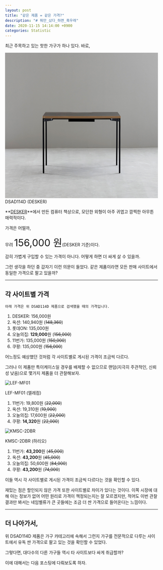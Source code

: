 ```yaml
---
layout: post
title: "같은 제품 = 같은 가격?"
description: "# 뭐만_샀다_하면_흑우래"
date: 2020-11-15 14:14:00 +0900
categories: Statistic 
---
```

최근 주목하고 있는 핫한 가구가 하나 있다. 바로,

<img src="/assets/imgs/post_3/desk_1.jpg" alt="desk.jpg" title="DSAD114D" height=480>
DSAD114D (DESKER)

**[DESKER][site_desker]**에서 만든 컴퓨터 책상으로, 모던한 외형이 아주 귀엽고 깜찍한 아무튼 매력적이다.

가격은 어떨까, 

무려 <span style="font-size:32px">156,000 원</span>(DESKER 기준)이다.

감히 가볍게 구입할 수 있는 가격이 아니다. 어떻게 하면 더 싸게 살 수 있을까.

그런 생각을 하던 중 갑자기 이런 의문이 들었다. 같은 제품이라면 모든 판매 사이트에서 동일한 가격으로 팔고 있을까? 

---

## 각 사이트별 가격

    아래 가격은 위 DSAD114D 제품으로 검색했을 때의 가격입니다.

1. DESKER: 156,000원
2. 옥션: 140,940원 (~~148,360~~)
3. 롯데ON: 135,000원
4. 오늘의집: **129,000**원 (~~156,000~~)
5. 11번가: 135,000원 (~~150,000~~)
6. 쿠팡: 135,000원 (~~156,000~~)

어느정도 예상했던 것처럼 각 사이트별로 게시된 가격이 조금씩 다르다.

그러나 이 제품만 특이케이스일 경우를 배제할 수 없으므로 랜덤(지극히 주관적인, 신뢰성 낮음)으로 몇가지 제품을 더 관찰해보자.

<img src="http://cdn.011st.com/11dims/resize/600x600/quality/75/11src/pd/20/4/8/0/4/4/6/aNPSv/1885480446_B.jpg" title="LEF-MF01" alt="LEF-MF01" height=480/>

LEF-MF01 (엘레컴)

1. 11번가: 19,800원 (~~22,000~~)
2. 옥션: 19,310원 (~~19,900~~)
3. 오늘의집: 17,600원 (~~22,000~~)
4. 쿠팡: **14,320**원 (~~22,000~~)

<img src="https://image.ohou.se/i/bucketplace-v2-development/uploads/productions/160014387589998582.jpg?gif=1&w=640&h=640&c=c&webp=1" alt="KMSC-2DBR" title="KMSC-2DBR" height=480/>

KMSC-2DBR (하리오)

1. 11번가: **43,200**원 (~~45,000~~)
2. 옥션: **43,200**원 (~~45,000~~)
3. 오늘의집: 50,600원 (~~84,000~~)
4. 쿠팡: **43,200**원 (~~74,000~~)

이들 역시 각 사이트별로 게시된 가격이 조금씩 다르다는 것을 확인할 수 있다.

재밌는 점은 할인되지 않은 가격 또한 사이트별로 차이가 있다는 것이다. 이쪽 시장에 대해 아는 정보가 없어 어떤 원리로 가격이 책정되는지는 잘 모르겠지만, 적어도 이번 관찰결과만 봐서는 네임벨류가 큰 곳들에는 조금 더 싼 가격으로 들어온다는 느낌이다.

---

## 더 나아가서,

위 DSAD114D 제품은 가구 카테고리에 속해서 그런지 가구를 전문적으로 다루는 사이트에서 유독 싼 가격으로 팔고 있는 것을 확인할 수 있었다. 

그렇다면, 대다수의 다른 가구들 역시 타 사이트보다 싸게 취급할까? 

이에 대해서는 다음 포스팅에 다뤄보도록 하자.

[site_desker]: https://www.desker.co.kr/product/category/desks